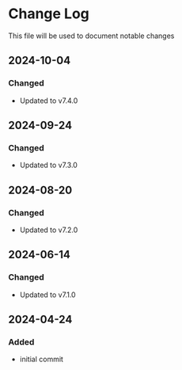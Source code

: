 # Change Log
<!-- markdownlint-disable MD024 -->
<!-- markdownlint-disable MD033 -->
This file will be used to document notable changes

## 2024-10-04

### Changed

- Updated to v7.4.0

## 2024-09-24

### Changed

- Updated to v7.3.0

## 2024-08-20

### Changed

- Updated to v7.2.0

## 2024-06-14

### Changed

- Updated to v7.1.0

## 2024-04-24

### Added

- initial commit
